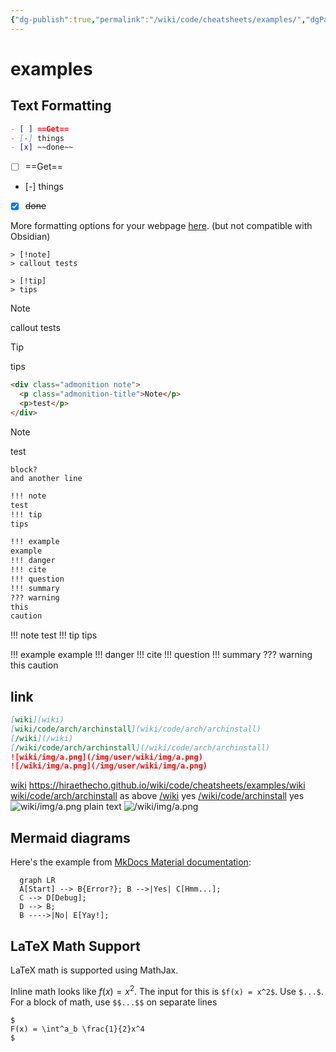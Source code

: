 ```yaml
---
{"dg-publish":true,"permalink":"/wiki/code/cheatsheets/examples/","dgPassFrontmatter":true,"noteIcon":""}
---
```



# examples

## Text Formatting

```md
- [ ] ==Get==
- [-] things
- [x] ~~done~~
```

- [ ] ==Get==
- [-] things
- [x] ~~done~~

More formatting options for your webpage [here](https://squidfunk.github.io/mkdocs-material/reference/formatting/#highlighting-changes). (but not compatible with Obsidian)

```callout
> [!note]
> callout tests

> [!tip]
> tips
```

> [!note]
> callout tests

> [!tip]
> tips

```html
<div class="admonition note">
  <p class="admonition-title">Note</p>
  <p>test</p>
</div>
```

<div class="admonition note">
    <p class="admonition-title">Note</p>
<p>test</p>
</div>

    block?
    and another line

```md
!!! note
test
!!! tip
tips

!!! example
example
!!! danger
!!! cite
!!! question
!!! summary
??? warning
this
caution
```

!!! note
test
!!! tip
tips

!!! example
example
!!! danger
!!! cite
!!! question
!!! summary
??? warning
this
caution

## link

```md
[wiki](wiki)  
[wiki/code/arch/archinstall](wiki/code/arch/archinstall)  
[/wiki](/wiki)  
[/wiki/code/arch/archinstall](/wiki/code/arch/archinstall)  
![wiki/img/a.png](/img/user/wiki/img/a.png)
![/wiki/img/a.png](/img/user/wiki/img/a.png)
```

[wiki](wiki)   https://hiraethecho.github.io/wiki/code/cheatsheets/examples/wiki
[wiki/code/arch/archinstall](wiki/code/arch/archinstall) as above
[/wiki](/wiki) yes 
[/wiki/code/archinstall](/wiki/code/arch/archinstall)  yes
![wiki/img/a.png](/img/user/wiki/img/a.png) plain text
![/wiki/img/a.png](/img/user/wiki/img/a.png)

## Mermaid diagrams

Here's the example from [MkDocs Material documentation](https://squidfunk.github.io/mkdocs-material/reference/diagrams/#using-flowcharts):

```mermaid
  graph LR
  A[Start] --> B{Error?}; B -->|Yes| C[Hmm...];
  C --> D[Debug];
  D --> B;
  B ---->|No| E[Yay!];
```

## LaTeX Math Support

LaTeX math is supported using MathJax.

Inline math looks like $f(x) = x^2$. The input for this is `$f(x) = x^2$`. Use `$...$`.  
For a block of math, use `$$...$$` on separate lines

```
$
F(x) = \int^a_b \frac{1}{2}x^4
$
```
